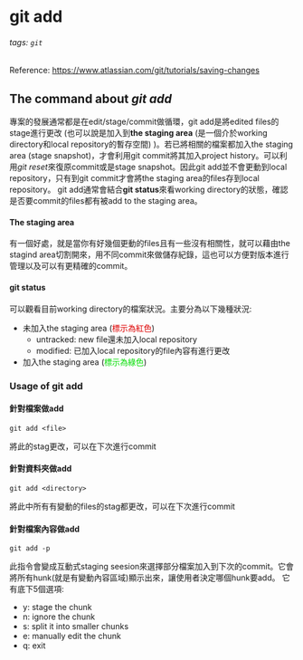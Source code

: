 # git add


###### tags: `git`
Reference: https://www.atlassian.com/git/tutorials/saving-changes
## The command about *git add*
專案的發展通常都是在edit/stage/commit做循環，git add是將edited files的stage進行更改 (也可以說是加入到**the staging area** (是一個介於working directory和local repository的暫存空間) )。若已將相關的檔案都加入the staging area (stage snapshot)，才會利用git commit將其加入project history。可以利用*git reset*來復原commit或是stage snapshot。因此git add並不會更動到local repository，只有到git commit才會將the staging area的files存到local repository。
git add通常會結合**git status**來看working directory的狀態，確認是否要commit的files都有被add to the staging area。

#### The staging area
有一個好處，就是當你有好幾個更動的files且有一些沒有相關性，就可以藉由the stagind area切割開來，用不同commit來做儲存紀錄，這也可以方便對版本進行管理以及可以有更精確的commit。


#### git status
可以觀看目前working directory的檔案狀況。主要分為以下幾種狀況:
* 未加入the staging area (<font color="#dd0000">標示為紅色</font>)
    * untracked: new file還未加入local repository
    * modified: 已加入local repository的file內容有進行更改
* 加入the staging area (<font color="#00dd00">標示為綠色</font>)


### Usage of git add
#### 針對檔案做add
```
git add <file>
```
將此<file>的stag更改，可以在下次進行commit
#### 針對資料夾做add
```
git add <directory>
```
將此<directory>中所有有變動的files的stag都更改，可以在下次進行commit
#### 針對檔案內容做add
```
git add -p
```
此指令會變成互動式staging seesion來選擇部分檔案加入到下次的commit。它會將所有hunk(就是有變動內容區域)顯示出來，讓使用者決定哪個hunk要add。
它有底下5個選項:
* y: stage the chunk
* n: ignore the chunk
* s: split it into smaller chunks
* e: manually edit the chunk
* q: exit
